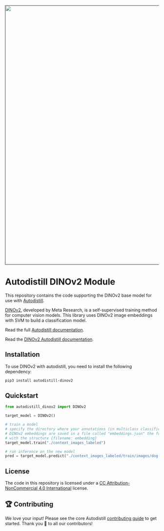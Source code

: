<div align="center">
  <p>
    <a align="center" href="" target="_blank">
      <img
        width="850"
        src="https://media.roboflow.com/open-source/autodistill/autodistill-banner.png?3"
      >
    </a>
  </p>
</div>

# Autodistill DINOv2 Module

This repository contains the code supporting the DINOv2 base model for use with [Autodistill](https://github.com/autodistill/autodistill).

[DINOv2](https://github.com/facebookresearch/dinov2), developed by Meta Research, is a self-supervised training method for computer vision models. This library uses DINOv2 image embeddings with SVM to build a classification model.

Read the full [Autodistill documentation](https://docs.autodistill.com/autodistill/).

Read the [DINOv2 Autodistill documentation](https://docs.autodistill.com/target_models/dinov2/).

## Installation

To use DINOv2 with autodistill, you need to install the following dependency:


```bash
pip3 install autodistill-dinov2
```

## Quickstart

```python
from autodistill_dinov2 import DINOv2

target_model = DINOv2()

# train a model
# specify the directory where your annotations (in multiclass classification folder format)
# DINOv2 embeddings are saved in a file called "embeddings.json" the folder in which you are working
# with the structure {filename: embedding}
target_model.train("./context_images_labeled")

# run inference on the new model
pred = target_model.predict("./context_images_labeled/train/images/dog-7.jpg")
```


## License

The code in this repository is licensed under a [CC Attribution-NonCommercial 4.0 International](LICENSE) license.

## 🏆 Contributing

We love your input! Please see the core Autodistill [contributing guide](https://github.com/autodistill/autodistill/blob/main/CONTRIBUTING.md) to get started. Thank you 🙏 to all our contributors!
